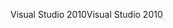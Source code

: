 <span data-ttu-id="3b61f-101">Visual Studio 2010</span><span class="sxs-lookup"><span data-stu-id="3b61f-101">Visual Studio 2010</span></span>